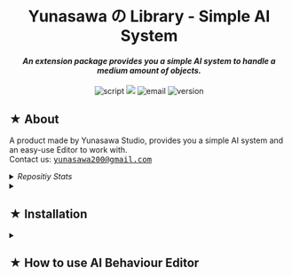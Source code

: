 <h1><div align="center"> Yunasawa の Library - Simple AI System </div></h1>
<h4><div align="center"><i> An extension package provides you a simple AI system to handle a medium amount of objects. </i></div></h4>

<p align="center">
 <img src="https://img.shields.io/badge/Script-DOCUMENTATION-blue.svg" alt="script">
 <img src="https://img.shields.io/badge/YNL-Simple AI System-008F64">
 <img src="https://img.shields.io/badge/Author-Yunasawa Studio-purple.svg" alt="email">
 <img src="https://img.shields.io/badge/Version-2022.3-orange.svg" alt="version">
</p>

<h2> ★ About </h2>

A product made by Yunasawa Studio, provides you a simple AI system and an easy-use Editor to work with. <br>
Contact us: <kbd> yunasawa200@gmail.com </kbd>

<details>
  <summary><i> Repositiy Stats </i></summary>
  <img width="100%" src="https://repobeats.axiom.co/api/embed/d0f110139d656fe23e7b1e2a79261457141a9f9e.svg">
</details>

<!--
<h2> ★ Contents </h2>
<ul>
<li><a href="#installation"> ★ Installation </a></li>
</ul>
-->

<details>
<summary><h2><div id="installation"> ★ Installation </div></h2></summary>
<h3><i>Install from Git URL</i></h3>
Git URL:

```
https://github.com/Yunasawa-Studio/YNL-Simple-AI-System
```

Here is how you can do it: <a href="https://docs.unity3d.com/2019.3/Documentation/Manual/upm-ui-giturl.html"> How to install a package via Git URL </a>

<h3><i>Install from OpenUPM</i></h3>

You can add UPM Scrope like this:

```
Name: YunasawaStudio
URL: https://package.openupm.com
Scope(s): com.yunasawa.ynl.simpleaisystem
```

Here is how you can do it: <a href="https://openupm.com/docs/getting-started.html#installing-a-upm-package"> How to register a UPM scope(s) </a>

After you register the scope, you can add the package by name: 
```
com.yunasawa.ynl.simpleaisystem
```

</details>

<details>
<summary><h2><div id="part1"> ★ How to use AI Behaviour Editor </div></h2></summary>

<ul>
  <li> Create <b> AI Behaviour </b> in your Project window like this and name it as you want. </li>
  <br>
  <div align="center"><img width="100%" src="https://github.com/Yunasawa-Studio/YNL-Simple-AI-System/assets/113672166/f1aad95a-29bf-4245-b428-b3f99e232bff"></div>
  <br>
  <img align="right" src="https://github.com/Yunasawa-Studio/YNL-Simple-AI-System/assets/113672166/b46b3b5c-2952-41e5-90a0-068c3f0f4815">
  Once you created the <b> AI Behaviour </b>, double-click on it to open the Editor Window. Or you can manually open it from Toolbar buttons.
  <br>
  <br>
  <br>
  <br>
  <li> After you open the Editor Window, everything will seem blank. </li>
  <img width="100%" src="https://github.com/Yunasawa-Studio/YNL-Simple-AI-System/assets/113672166/0b915e90-7724-4fd3-954b-a2f7ba35831a">
  <br>
  <img align="right" width=300px src="https://github.com/Yunasawa-Studio/YNL-Simple-AI-System/assets/113672166/7e6f1485-7647-439a-a1a4-9af76e0965af">
  <li> Click on <code>Add State</code> and a new state box will appear. You can Rename the state by pressing the "Pen" icon or Remove it by pressing the X button </li>
  <li> Please make sure that all the States will have distinct names. </li>
  <br>
  <img align="right" width=300px src="https://github.com/Yunasawa-Studio/YNL-Simple-AI-System/assets/113672166/622c862f-4b97-435a-bfba-ede0ff086880">
  <li> After creating all the states you want, choose one and one the main side, press on <code>Add</code> button on ACTION window and TRANSITION window. </li>
  <li> You can click on the box to open a selecting window, with Action box, you can choose the actions that you want, and with Decision box, you can choose the decisions for the states. </li>
  <li> The window looks like this: </li>
  <br>
  <br>
  <br>
  <br>
  <table>
  <tr>
    <th width="50%"><img src="https://github.com/Yunasawa-Studio/YNL-Simple-AI-System/assets/113672166/86ec9c3a-f5ea-449b-85c9-d1690d8da2eb"></th>
    <th width="50%"><img src="https://github.com/Yunasawa-Studio/YNL-Simple-AI-System/assets/113672166/dc0ca4eb-a4fa-439c-a9a9-cc31216f4743"></th>
  </tr>
  </table>
  <img align="right" width=300px src="https://github.com/Yunasawa-Studio/YNL-Simple-AI-System/assets/113672166/41e4cc63-249a-472a-a449-6b63edad1e6c">
  <li> After you finish editting everything, select the AI Behaviour asset, choose <code>Save Data</code> to save all your changes, otherwise, you will regret not did that. </li>
</ul>

</details>
